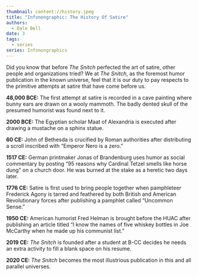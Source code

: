 ```yaml
---
thumbnail: content://history.jpeg
title: "Infonongraphic: The History Of Satire"
authors:
  - Dale Bell
date: 3
tags:
  - series
series: Infonongraphics
---
```


Did you know that before *The Snitch* perfected the art of satire, other people and organizations tried? We at *The Snitch*, as the foremost humor publication in the known universe, feel that it is our duty to pay respects to the primitive attempts at satire that have come before us. 

**48,000 BCE:** 
The first attempt at satire is recorded in a cave painting where bunny ears are drawn on a wooly mammoth. The badly dented skull of the presumed humorist was found next to it.

**2000 BCE:** 
The Egyptian scholar Maat of Alexandria is executed after drawing a mustache on a sphinx statue.

**60 CE:**
John of Bethesda is crucified by Roman authorities after distributing a scroll inscribed with “Emperor Nero is a zero.”

**1517 CE:**
German printmaker Jonas of Brandenburg uses humor as social commentary by posting “95 reasons why Cardinal Tetzel smells like horse dung” on a church door. He was burned at the stake as a heretic two days later.

**1776 CE:** 
Satire is first used to bring people together when pamphleteer Frederick Agony is tarred and feathered by both British and American Revolutionary forces after publishing a pamphlet called “Uncommon Sense.”

**1950 CE:**
American humorist Fred Helman is brought before the HUAC after publishing an article titled “I know the names of five whiskey bottles in Joe McCarthy when he made up his communist list.”

**2019 CE:**
*The Snitch* is founded after a student at B-CC decides he needs an extra activity to fill a blank space on his resume.

**2020 CE:**
*The Snitch* becomes the most illustrious publication in this and all parallel universes.


